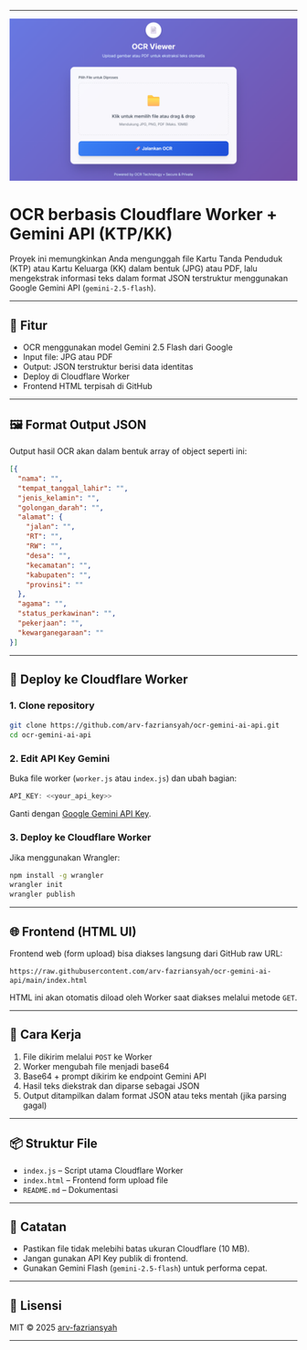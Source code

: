 
---
![Demo](https://github.com/arv-fazriansyah/ocr-gemini-ai-api/raw/main/img/demo.png)
# **OCR berbasis Cloudflare Worker + Gemini API (KTP/KK)**
Proyek ini memungkinkan Anda mengunggah file Kartu Tanda Penduduk (KTP) atau Kartu Keluarga (KK) dalam bentuk (JPG) atau PDF, lalu mengekstrak informasi teks dalam format JSON terstruktur menggunakan Google Gemini API (`gemini-2.5-flash`).

---

## 🔧 Fitur

* OCR menggunakan model Gemini 2.5 Flash dari Google
* Input file: JPG atau PDF
* Output: JSON terstruktur berisi data identitas
* Deploy di Cloudflare Worker
* Frontend HTML terpisah di GitHub

---

## 🖼️ Format Output JSON

Output hasil OCR akan dalam bentuk array of object seperti ini:

```json
[{
  "nama": "",
  "tempat_tanggal_lahir": "",
  "jenis_kelamin": "",
  "golongan_darah": "",
  "alamat": {
    "jalan": "",
    "RT": "",
    "RW": "",
    "desa": "",
    "kecamatan": "",
    "kabupaten": "",
    "provinsi": ""
  },
  "agama": "",
  "status_perkawinan": "",
  "pekerjaan": "",
  "kewarganegaraan": ""
}]
```

---

## 🚀 Deploy ke Cloudflare Worker

### 1. Clone repository

```bash
git clone https://github.com/arv-fazriansyah/ocr-gemini-ai-api.git
cd ocr-gemini-ai-api
```

### 2. Edit API Key Gemini

Buka file worker (`worker.js` atau `index.js`) dan ubah bagian:

```js
API_KEY: <<your_api_key>>
```

Ganti dengan [Google Gemini API Key](https://makersuite.google.com/app/apikey).

### 3. Deploy ke Cloudflare Worker

Jika menggunakan Wrangler:

```bash
npm install -g wrangler
wrangler init
wrangler publish
```

---

## 🌐 Frontend (HTML UI)

Frontend web (form upload) bisa diakses langsung dari GitHub raw URL:

```
https://raw.githubusercontent.com/arv-fazriansyah/ocr-gemini-ai-api/main/index.html
```

HTML ini akan otomatis diload oleh Worker saat diakses melalui metode `GET`.

---

## 🔁 Cara Kerja

1. File dikirim melalui `POST` ke Worker
2. Worker mengubah file menjadi base64
3. Base64 + prompt dikirim ke endpoint Gemini API
4. Hasil teks diekstrak dan diparse sebagai JSON
5. Output ditampilkan dalam format JSON atau teks mentah (jika parsing gagal)

---

## 📦 Struktur File

* `index.js` – Script utama Cloudflare Worker
* `index.html` – Frontend form upload file
* `README.md` – Dokumentasi

---

## 📝 Catatan

* Pastikan file tidak melebihi batas ukuran Cloudflare (10 MB).
* Jangan gunakan API Key publik di frontend.
* Gunakan Gemini Flash (`gemini-2.5-flash`) untuk performa cepat.

---

## 📄 Lisensi

MIT © 2025 [arv-fazriansyah](https://github.com/arv-fazriansyah)

---
